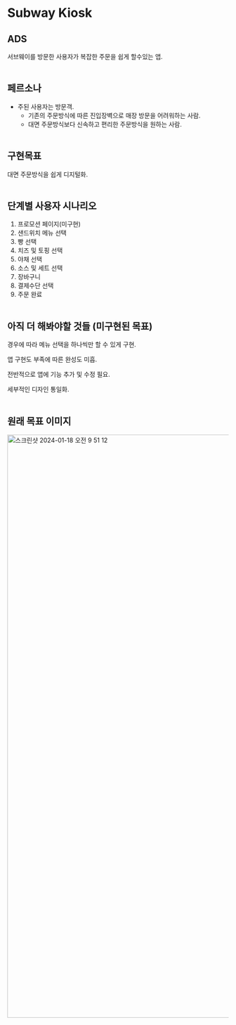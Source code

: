 # Subway Kiosk

## ADS
서브웨이를 방문한 사용자가 복잡한 주문을 쉽게 할수있는 앱.
<br/><br/>
## 페르소나
- 주된 사용자는 방문객.
  - 기존의 주문방식에 따른 진입장벽으로 매장 방문을 어려워하는 사람.
  - 대면 주문방식보다 신속하고 편리한 주문방식을 원하는 사람.
<br/><br/>
## 구현목표
대면 주문방식을 쉽게 디지털화.
<br/><br/>
## 단계별 사용자 시나리오
1. 프로모션 페이지(미구현)
2. 샌드위치 메뉴 선택
3. 빵 선택
4. 치즈 및 토핑 선택
5. 야채 선택
6. 소스 및 세트 선택
7. 장바구니
8. 결제수단 선택
9. 주문 완료
<br/><br/>
## 아직 더 해봐야할 것들 (미구현된 목표)
경우에 따라 메뉴 선택을 하나씩만 할 수 있게 구현.

앱 구현도 부족에 따른 완성도 미흡.

전반적으로 앱에 기능 추가 및 수정 필요.

세부적인 디자인 통일화.
<br/><br/>
## 원래 목표 이미지
<img width="1327" alt="스크린샷 2024-01-18 오전 9 51 12" src="https://github.com/APP-iOS4/UIKit-Prototype-LAB1/assets/76551806/defc68ec-9bda-4a49-a8a5-c90b1f12b35d">

